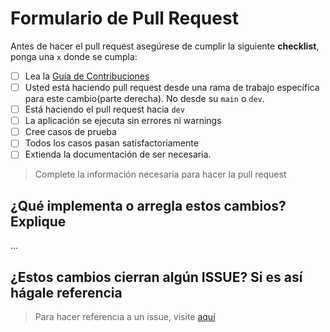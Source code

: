 # Formulario de Pull Request

Antes de hacer el pull request asegúrese de cumplir la siguiente **checklist**, ponga una `x` donde se cumpla:

- [ ] Lea la [Guía de Contribuciones](https://github.com/ArielTriana/battle-sim/blob/main/CONTRIBUTING.md)
- [ ] Usted está haciendo pull request desde una rama de trabajo específica para este cambio(parte derecha). No desde su `main` o `dev`.
- [ ] Está haciendo el pull request hacia `dev`
- [ ] La aplicación se ejecuta sin errores ni warnings
- [ ] Cree casos de prueba
- [ ] Todos los casos pasan satisfactoriamente
- [ ] Extienda la documentación de ser necesaria.

> Complete la información necesaria para hacer la pull request

## ¿Qué implementa o arregla estos cambios? Explique

...

## ¿Estos cambios cierran algún ISSUE? Si es así hágale referencia

> Para hacer referencia a un issue, visite [aquí](https://docs.github.com/en/github/writing-on-github/working-with-advanced-formatting/autolinked-references-and-urls)

